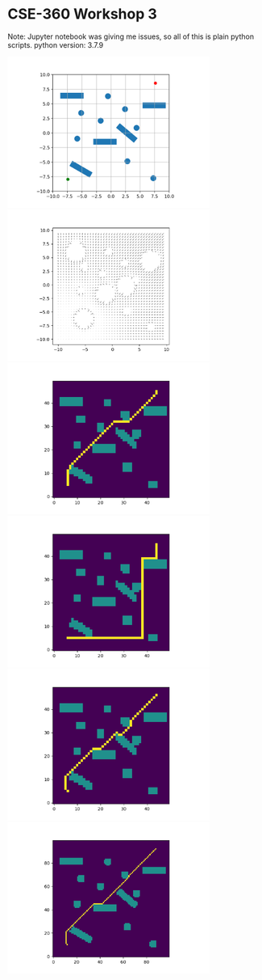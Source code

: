 # CSE-360 Workshop 3

Note: Jupyter notebook was giving me issues, so all of this is plain python scripts.
python version: 3.7.9



<span><img src="images/Figure_1.png" alt="drawing" width="400"/></span>
<span><img src="images/Figure_5.png" alt="drawing" width="400"/></span>
<span><img src="images/Figure_2.png" alt="drawing" width="400"/></span>
<span><img src="images/Figure_3.png" alt="drawing" width="400"/></span>
<span><img src="images/Figure_4.png" alt="drawing" width="400"/></span>
<span><img src="images/big_map.png" alt="drawing" width="400"/></span>
